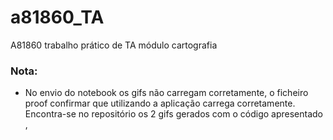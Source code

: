 # a81860_TA
A81860 trabalho prático de TA módulo cartografia

### Nota:
- No envio do notebook os gifs não carregam corretamente, o ficheiro proof confirmar que utilizando a aplicação carrega corretamente. Encontra-se no repositório os 2 gifs gerados com o código apresentado  ,
